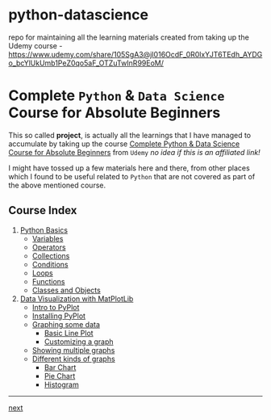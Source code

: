 # python-datascience

repo for maintaining all the learning materials created from taking up the Udemy course - https://www.udemy.com/share/105SgA3@jI016OcdF_0R0lxYJT6TEdh_AYDGo_bcYlUkUmb1PeZ0qo5aF_OTZuTwInR99EoM/

# Complete `Python` & `Data Science` Course for Absolute Beginners

This so called **project**, is actually all the learnings that I have managed to accumulate by taking up the course [Complete Python & Data Science Course for Absolute Beginners](https://www.udemy.com/share/105SgA3@b-b-i62y90RM-qVQ1oFaGTDOzAIVgeitblk8UJn4046Yj2Jh4zAiMDznhiZyy9kp/) from `Udemy` _no idea if this is an affiliated link!_

I might have tossed up a few materials here and there, from other places which I found to be useful related to `Python` that are not covered as part of the above mentioned course.

## Course Index

1.  [Python Basics](./code/01-python-fundamentals/00-index.ipynb)
    -   [Variables](./code/01-python-fundamentals/01-variables.ipynb)
    -   [Operators](./code/01-python-fundamentals/02-operators.ipynb)
    -   [Collections](./code/01-python-fundamentals/03-collections.ipynb)
    -   [Conditions](./code/01-python-fundamentals/04-conditions.ipynb)
    -   [Loops](./code/01-python-fundamentals/05-loops.ipynb)
    -   [Functions](./code/01-python-fundamentals/06-functions.ipynb)
    -   [Classes and Objects](./code/01-python-fundamentals/07-classes-and-objects.ipynb)
1.  [Data Visualization with MatPlotLib](./code/02-data-visualization-with-python-and-matplotlib/00-index.ipynb)
    -   [Intro to PyPlot](./code/02-data-visualization-with-python-and-matplotlib/01-intro-to-pyplot.ipynb)
    -   [Installing PyPlot](./code/02-data-visualization-with-python-and-matplotlib/02-installing-pyplot.ipynb)
    -   [Graphing some data](./code/02-data-visualization-with-python-and-matplotlib/03-graphing-data.ipynb)
        -   [Basic Line Plot](./code/02-data-visualization-with-python-and-matplotlib/03-graphing-data.ipynb)
        -   [Customizing a graph](./code/02-data-visualization-with-python-and-matplotlib/03-graphing-data.ipynb)
    -   [Showing multiple graphs](./code/02-data-visualization-with-python-and-matplotlib/04-multiple-graphs.ipynb)
    -   [Different kinds of graphs](./code/02-data-visualization-with-python-and-matplotlib/05-different-kinds-of-graphs.ipynb)
        -   [Bar Chart](./code/02-data-visualization-with-python-and-matplotlib/05-different-kinds-of-graphs.ipynb)
        -   [Pie Chart](./code/02-data-visualization-with-python-and-matplotlib/05-different-kinds-of-graphs.ipynb)
        -   [Histogram](./code/02-data-visualization-with-python-and-matplotlib/05-different-kinds-of-graphs.ipynb)

---

[next](./code/01-python-fundamentals/00-index.ipynb)
